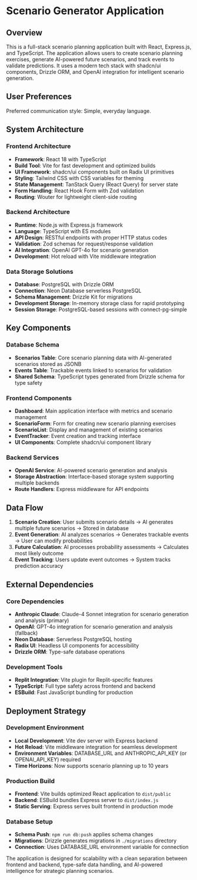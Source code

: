 # Scenario Generator Application

## Overview

This is a full-stack scenario planning application built with React, Express.js, and TypeScript. The application allows users to create scenario planning exercises, generate AI-powered future scenarios, and track events to validate predictions. It uses a modern tech stack with shadcn/ui components, Drizzle ORM, and OpenAI integration for intelligent scenario generation.

## User Preferences

Preferred communication style: Simple, everyday language.

## System Architecture

### Frontend Architecture
- **Framework**: React 18 with TypeScript
- **Build Tool**: Vite for fast development and optimized builds
- **UI Framework**: shadcn/ui components built on Radix UI primitives
- **Styling**: Tailwind CSS with CSS variables for theming
- **State Management**: TanStack Query (React Query) for server state
- **Form Handling**: React Hook Form with Zod validation
- **Routing**: Wouter for lightweight client-side routing

### Backend Architecture
- **Runtime**: Node.js with Express.js framework
- **Language**: TypeScript with ES modules
- **API Design**: RESTful endpoints with proper HTTP status codes
- **Validation**: Zod schemas for request/response validation
- **AI Integration**: OpenAI GPT-4o for scenario generation
- **Development**: Hot reload with Vite middleware integration

### Data Storage Solutions
- **Database**: PostgreSQL with Drizzle ORM
- **Connection**: Neon Database serverless PostgreSQL
- **Schema Management**: Drizzle Kit for migrations
- **Development Storage**: In-memory storage class for rapid prototyping
- **Session Storage**: PostgreSQL-based sessions with connect-pg-simple

## Key Components

### Database Schema
- **Scenarios Table**: Core scenario planning data with AI-generated scenarios stored as JSONB
- **Events Table**: Trackable events linked to scenarios for validation
- **Shared Schema**: TypeScript types generated from Drizzle schema for type safety

### Frontend Components
- **Dashboard**: Main application interface with metrics and scenario management
- **ScenarioForm**: Form for creating new scenario planning exercises
- **ScenarioList**: Display and management of existing scenarios
- **EventTracker**: Event creation and tracking interface
- **UI Components**: Complete shadcn/ui component library

### Backend Services
- **OpenAI Service**: AI-powered scenario generation and analysis
- **Storage Abstraction**: Interface-based storage system supporting multiple backends
- **Route Handlers**: Express middleware for API endpoints

## Data Flow

1. **Scenario Creation**: User submits scenario details → AI generates multiple future scenarios → Stored in database
2. **Event Generation**: AI analyzes scenarios → Generates trackable events → User can modify probabilities
3. **Future Calculation**: AI processes probability assessments → Calculates most likely outcome
4. **Event Tracking**: Users update event outcomes → System tracks prediction accuracy

## External Dependencies

### Core Dependencies
- **Anthropic Claude**: Claude-4 Sonnet integration for scenario generation and analysis (primary)
- **OpenAI**: GPT-4o integration for scenario generation and analysis (fallback)
- **Neon Database**: Serverless PostgreSQL hosting
- **Radix UI**: Headless UI components for accessibility
- **Drizzle ORM**: Type-safe database operations

### Development Tools
- **Replit Integration**: Vite plugin for Replit-specific features
- **TypeScript**: Full type safety across frontend and backend
- **ESBuild**: Fast JavaScript bundling for production

## Deployment Strategy

### Development Environment
- **Local Development**: Vite dev server with Express backend
- **Hot Reload**: Vite middleware integration for seamless development
- **Environment Variables**: DATABASE_URL and ANTHROPIC_API_KEY (or OPENAI_API_KEY) required
- **Time Horizons**: Now supports scenario planning up to 10 years

### Production Build
- **Frontend**: Vite builds optimized React application to `dist/public`
- **Backend**: ESBuild bundles Express server to `dist/index.js`
- **Static Serving**: Express serves built frontend in production mode

### Database Setup
- **Schema Push**: `npm run db:push` applies schema changes
- **Migrations**: Drizzle generates migrations in `./migrations` directory
- **Connection**: Uses DATABASE_URL environment variable for connection

The application is designed for scalability with a clean separation between frontend and backend, type-safe data handling, and AI-powered intelligence for strategic planning scenarios.
